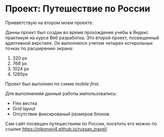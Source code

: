 # Проект: Путешествие по России
Привветствую на втором моем проекте.

Данны проект был создан во время прохождения учебы в Яндекс практикум на курсе Веб разработка. Это второй проект, посвещенный адаптивной версткее. Он выполнялся учетом четырех котнрольных точках по расширению экрана:

1. 320 px
2. 768 px
3. 1024 px
4. 1280px

Проект был выполнен по схеме *mobile first*.

Для выполненияя данный работы импользовались:

* Flex вестка
* Grid layout
* Отсутствия фиксированый размеров блоков.


Сам сайт посвещен путешествиям по России, посетить его можно по ссылке https://nikonovi4.github.io/russan_travel/
